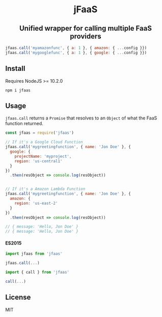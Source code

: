 <h1 align="center">jFaaS</h2>
<h2 align="center">Unified wrapper for calling multiple FaaS providers</h2>

```js
jfaas.call('myamazonfunc', { a: 1 }, { amazon: { ...config }})
jfaas.call('mygooglefunc', { a: 1 }, { google: { ...config }})
```

## Install

Requires NodeJS >= 10.2.0

`npm i jfaas`


## Usage

`jfaas.call` returns a `Promise` that resolves to an `Object` of what the FaaS function returned. 

```js
const jfaas = require('jfaas')

// If it's a Google Cloud Function
jfaas.call('mygreetingfunction', { name: 'Jon Doe' }, { 
  google: { 
    projectName: 'myproject',
    region: 'us-central1'
  } 
})
  .then(resObject => console.log(resObject))


// If it's a Amazon Lambda Function
jfaas.call('mygreetingfunction', { name: 'Jon Doe' }, { 
  amazon: {
    region: 'us-east-2'
  }
})
  .then(resObject => console.log(resObject))

// { message: 'Hello, Jon Doe' }
// { message: 'Hello, Jon Doe' }
```

#### ES2015


```js
import jfaas from 'jfaas'

jfaas.call(...)
```

```js 
import { call } from 'jfaas'

call(...) 
```

## License

MIT